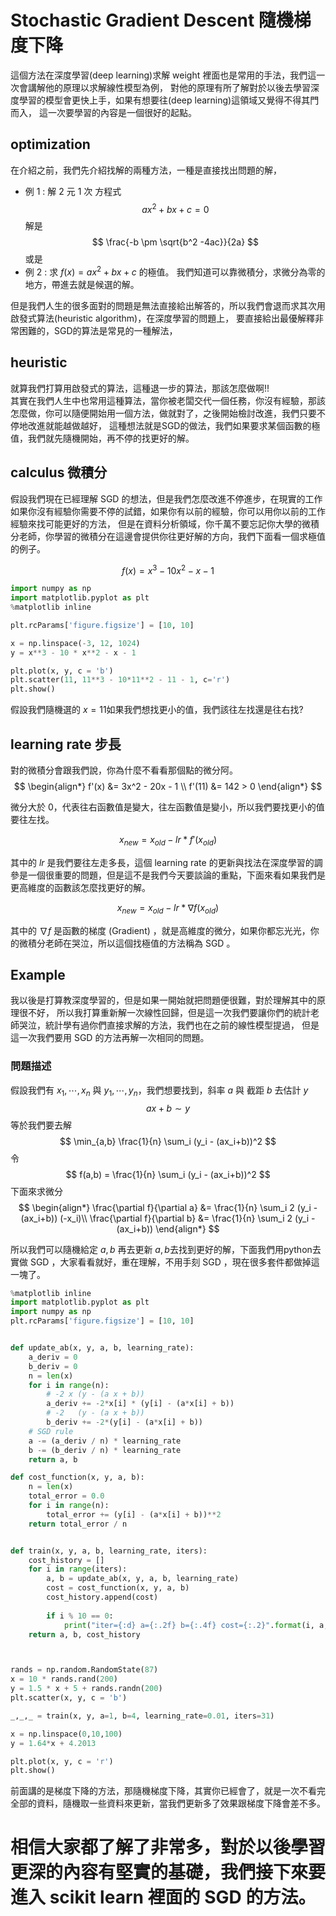 

# Stochastic Gradient Descent 隨機梯度下降

這個方法在深度學習(deep learning)求解 weight 裡面也是常用的手法，我們這一次會講解他的原理以求解線性模型為例，
對他的原理有所了解對於以後去學習深度學習的模型會更快上手，如果有想要往(deep learning)這領域又覺得不得其門而入，
這一次要學習的內容是一個很好的起點。

## optimization

在介紹之前，我們先介紹找解的兩種方法，一種是直接找出問題的解，

- 例 1 : 解 2 元 1 次 方程式
$$
a x^2 + bx + c = 0
$$
解是 
$$
\frac{-b \pm \sqrt{b^2 -4ac}}{2a}
$$
或是
- 例 2 : 求 $f(x) = a x^2 + b x + c$ 的極值。
我們知道可以靠微積分，求微分為零的地方，帶進去就是候選的解。

但是我們人生的很多面對的問題是無法直接給出解答的，所以我們會退而求其次用啟發式算法(heuristic algorithm)，在深度學習的問題上，
要直接給出最優解釋非常困難的，SGD的算法是常見的一種解法，

## heuristic

就算我們打算用啟發式的算法，這種退一步的算法，那該怎麼做啊!! <br>
其實在我們人生中也常用這種算法，當你被老闆交代一個任務，你沒有經驗，那該怎麼做，你可以隨便開始用一個方法，做就對了，之後開始檢討改進，我們只要不停地改進就能越做越好，
這種想法就是SGD的做法，我們如果要求某個函數的極值，我們就先隨機開始，再不停的找更好的解。

## calculus 微積分

假設我們現在已經理解 SGD 的想法，但是我們怎麼改進不停進步，在現實的工作如果你沒有經驗你需要不停的試錯，如果你有以前的經驗，你可以用你以前的工作經驗來找可能更好的方法，
但是在資料分析領域，你千萬不要忘記你大學的微積分老師，你學習的微積分在這邊會提供你往更好解的方向，我們下面看一個求極值的例子。

$$
f(x) = x^3 - 10 x^2 - x - 1
$$



```python 
import numpy as np 
import matplotlib.pyplot as plt 
%matplotlib inline

plt.rcParams['figure.figsize'] = [10, 10]

x = np.linspace(-3, 12, 1024) 
y = x**3 - 10 * x**2 - x - 1

plt.plot(x, y, c = 'b') 
plt.scatter(11, 11**3 - 10*11**2 - 11 - 1, c='r')
plt.show()


```


假設我們隨機選的 $x=11$如果我們想找更小的值，我們該往左找還是往右找?

## learning rate 步長

對的微積分會跟我們說，你為什麼不看看那個點的微分阿。
$$
\begin{align*}
f'(x)  &= 3x^2 - 20x - 1 \\
f'(11) &= 142 > 0
\end{align*}
$$

微分大於 $0$，代表往右函數值是變大，往左函數值是變小，所以我們要找更小的值要往左找。

$$
x_{new} = x_{old} - lr * f'(x_{old})
$$

其中的 $lr$ 是我們要往左走多長，這個 learning rate 的更新與找法在深度學習的調參是一個很重要的問題，但是這不是我們今天要談論的重點，下面來看如果我們是更高維度的函數該怎麼找更好的解。

$$
x_{new} = x_{old} - lr * \nabla f(x_{old})
$$

其中的 $\nabla f$ 是函數的梯度 (Gradient) ，就是高維度的微分，如果你都忘光光，你的微積分老師在哭泣，所以這個找極值的方法稱為 SGD 。





## Example

我以後是打算教深度學習的，但是如果一開始就把問題便很難，對於理解其中的原理很不好，
所以我打算重新解一次線性回歸，但是這一次我們要讓你們的統計老師哭泣，統計學有過你們直接求解的方法，我們也在之前的線性模型提過，
但是這一次我們要用 SGD 的方法再解一次相同的問題。

### 問題描述
假設我們有 $x_1, \cdots, x_n$ 與 $y_1, \cdots, y_n$，我們想要找到，斜率 $a$ 與 截距 $b$ 去估計 $y$
$$
a x + b \sim y
$$
等於我們要去解
$$
\min_{a,b} \frac{1}{n} \sum_i (y_i - (ax_i+b))^2
$$
令
$$
f(a,b) = \frac{1}{n} \sum_i (y_i - (ax_i+b))^2
$$
下面來求微分
$$
\begin{align*}
\frac{\partial f}{\partial a} &= \frac{1}{n} \sum_i 2 (y_i - (ax_i+b)) (-x_i)\\
\frac{\partial f}{\partial b} &= \frac{1}{n} \sum_i 2 (y_i - (ax_i+b))
\end{align*}
$$

所以我們可以隨機給定 $a, b$ 再去更新 $a,b$去找到更好的解，下面我們用python去實做 SGD ，大家看看就好，重在理解，不用手刻 SGD ，現在很多套件都做掉這一塊了。




```python 
%matplotlib inline
import matplotlib.pyplot as plt
import numpy as np
plt.rcParams['figure.figsize'] = [10, 10]


def update_ab(x, y, a, b, learning_rate):
    a_deriv = 0
    b_deriv = 0
    n = len(x)
    for i in range(n):
        # -2 x (y - (a x + b))
        a_deriv += -2*x[i] * (y[i] - (a*x[i] + b))
        # -2   (y - (a x + b))
        b_deriv += -2*(y[i] - (a*x[i] + b))
    # SGD rule
    a -= (a_deriv / n) * learning_rate
    b -= (b_deriv / n) * learning_rate
    return a, b

def cost_function(x, y, a, b):
    n = len(x)
    total_error = 0.0
    for i in range(n):
        total_error += (y[i] - (a*x[i] + b))**2
    return total_error / n


def train(x, y, a, b, learning_rate, iters):
    cost_history = []
    for i in range(iters):
        a, b = update_ab(x, y, a, b, learning_rate)
        cost = cost_function(x, y, a, b)
        cost_history.append(cost)
        
        if i % 10 == 0:
            print("iter={:d} a={:.2f} b={:.4f} cost={:.2}".format(i, a, b, cost))
    return a, b, cost_history



rands = np.random.RandomState(87)
x = 10 * rands.rand(200)
y = 1.5 * x + 5 + rands.randn(200)
plt.scatter(x, y, c = 'b')

_,_,_ = train(x, y, a=1, b=4, learning_rate=0.01, iters=31)

x = np.linspace(0,10,100)
y = 1.64*x + 4.2013

plt.plot(x, y, c = 'r') 
plt.show()


```


前面講的是梯度下降的方法，那隨機梯度下降，其實你已經會了，就是一次不看完全部的資料，隨機取一些資料來更新，當我們更新多了效果跟梯度下降會差不多。


# 相信大家都了解了非常多，對於以後學習更深的內容有堅實的基礎，我們接下來要進入 scikit learn 裡面的 SGD 的方法。
